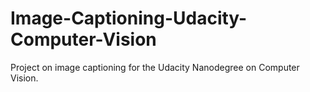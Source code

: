 # Image-Captioning-Udacity-Computer-Vision
Project on image captioning for the Udacity Nanodegree on Computer Vision.
